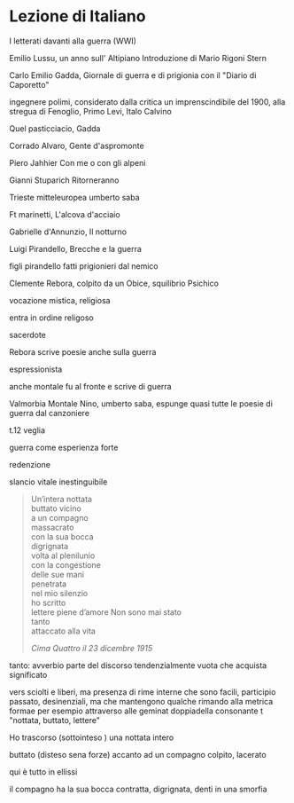 # Lezione di Italiano

I letterati davanti alla guerra (WWI)

Emilio Lussu, un anno sull' Altipiano
Introduzione di Mario Rigoni Stern


Carlo Emilio Gadda, Giornale di guerra e di prigionia
con il "Diario di Caporetto"

 ingegnere polimi, considerato dalla critica un imprenscindibile del 1900, alla stregua di Fenoglio, Primo Levi, Italo Calvino

Quel pasticciacio, Gadda

Corrado Alvaro, Gente d'aspromonte

Piero Jahhier
Con me o con gli alpeni

Gianni Stuparich
Ritorneranno



Trieste mitteleuropea
umberto saba


Ft marinetti, L'alcova d'acciaio

Gabrielle d'Annunzio, Il notturno

Luigi Pirandello, Brecche e la guerra

figli pirandello fatti prigionieri dal nemico

Clemente Rebora, colpito da un Obice, squilibrio Psichico

vocazione mistica, religiosa

entra in ordine religoso

sacerdote


Rebora scrive poesie anche sulla guerra

espressionista

anche montale fu al fronte e scrive di guerra


Valmorbia Montale
Nino, umberto saba, espunge quasi tutte le poesie di guerra dal canzoniere



t.12 veglia


guerra come esperienza forte


redenzione

slancio vitale inestinguibile


> Un’intera nottata  
buttato vicino  
a un compagno  
massacrato  
con la sua bocca  
digrignata  
volta al plenilunio  
con la congestione  
delle sue mani  
penetrata  
nel mio silenzio  
ho scritto  
lettere piene d’amore
Non sono mai stato  
tanto  
attaccato alla vita
> 
> _Cima Quattro il 23 dicembre 1915_



tanto: avverbio
parte del discorso tendenzialmente vuota che acquista significato

vers sciolti e liberi, ma presenza di rime interne che sono facili, participio passato, desinenziali, ma che mantengono qualche rimando alla metrica formae per esempio attraverso alle geminat doppiadella consonante t "nottata, buttato, lettere"

Ho trascorso (sottointeso ) una nottata intero

buttato (disteso sena forze) accanto ad un compagno colpito, lacerato

qui è tutto in ellissi

il compagno ha la sua bocca contratta, digrignata, denti in una smorfia
<!--stackedit_data:
eyJoaXN0b3J5IjpbMTQ3MzM2OTgyMiwtMTIwNjcxMDY0OCwxMD
AxMzkxMzI2XX0=
-->